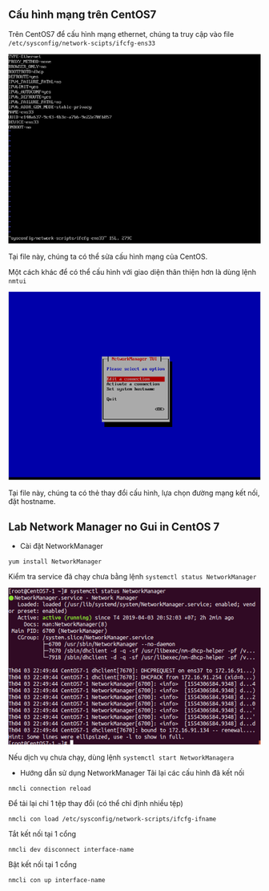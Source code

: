 ## Cấu hình mạng trên CentOS7

Trên CentOS7 để cấu hình mạng ethernet, chúng ta truy cập vào file `/etc/sysconfig/network-scipts/ifcfg-ens33`

![config-network](images_Linux/config-net.png)

Tại file này, chúng ta có thể sửa cấu hình mạng của CentOS.

Một cách khác để có thể cấu hình với giao diện thân thiện hơn là dùng lệnh `nmtui`

![nmtui](images_Linux/nmtui.png)

Tại file này, chúng ta có thẻ thay đổi cấu hình, lựa chọn đường mạng kết nối, đặt hostname.

## Lab Network Manager no Gui in CentOS 7

* Cài đặt NetworkManager
```
yum install NetworkManager
```

Kiểm tra service đã chạy chưa bằng lệnh `systemctl status NetworkManager`

![status](images_Linux/network-manager.png)

Nếu dịch vụ chưa chạy, dùng lệnh `systemctl start NetworkManagera`
* Hướng dẫn sử dụng NetworkManager
Tải lại các cấu hình đã kết nối

```
nmcli connection reload
```
Để tải lại chỉ 1 tệp thay đổi (có thể chỉ định nhiều tệp)
```
nmcli con load /etc/sysconfig/network-scripts/ifcfg-ifname
```
Tắt kết nối tại 1 cổng
```
nmcli dev disconnect interface-name
```
Bật kết nối tại 1 cổng
```
nmcli con up interface-name
```
